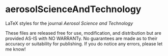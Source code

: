 # aerosolScienceAndTechnology
LaTeX styles for the journal *Aerosol Science and Technology*

These files are released free for use, modification, and distribution but are provided AS-IS with NO WARRANTy.  No guarantees are made as to their accuracy or suitability for publishing.  If you do notice any errors, please let me know!
